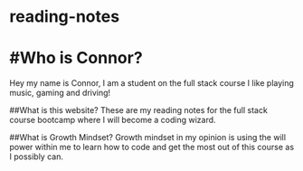 # reading-notes

# #Who is Connor?
Hey my name is Connor, I am a student on the full stack course
I like playing music, gaming and driving!

##What is this website?
These are my reading notes for the full stack course bootcamp where I will become a coding wizard.

##What is Growth Mindset?
Growth mindset in my opinion is using the will power within me to learn how to code and get the most out of this course as I possibly can.
